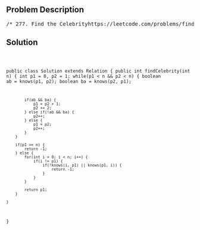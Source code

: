 <!--
<style>
  body { font-family: Arial, sans-serif; }
  .container { max-width: 700px; margin: 0 auto; padding: 10px; }
  .comment-block { background-color: #f9f9f9; padding: 10px; border-left: 5px solid #ccc; overflow-wrap: break-word; white-space: pre-wrap; }
  .code-block { background-color: #f4f4f4; padding: 10px; border: 1px solid #ddd; overflow-wrap: break-word; white-space: pre-wrap; }
</style>
-->

<div class='container'>
<h2>Problem Description</h2>
<div class='comment-block'>
<pre>
/* 277. Find the Celebrityhttps://leetcode.com/problems/find-the-celebrity/Suppose you are at a party with n people labeled from 0 to n - 1 and amongthem,there may exist one celebrity.The definition of a celebrity is that all the other n - 1 people know thecelebrity,but the celebrity does not know any of them.Now you want to find out who the celebrity is or verify that there is notone.You are only allowed to ask questions like:"Hi, A. Do you know B?" to get information about whether A knows B.You need to find out the celebrity (or verify there is not one)by asking as few questions as possible (in the asymptotic sense).You are given a helper function bool knows(a, b) that tells you whether aknows b.Implement a function int findCelebrity(n).There will be exactly one celebrity if they are at the party.Return the celebrity's label if there is a celebrity at the party. If thereis no celebrity, return -1.Example 1:Input: graph = [[1,1,0],[0,1,0],[1,1,1]]Output: 1Explanation: There are three persons labeled with 0, 1 and 2.graph[i][j] = 1 means person i knows person j, otherwise graph[i][j] = 0means person i does not know person j.The celebrity is the person labeled as 1 because both 0 and 2 know him but1 does not know anybody.Example 2:Input: graph = [[1,0,1],[1,1,0],[0,1,1]]Output: -1Explanation: There is no celebrity.Constraints:n == graph.length == graph[i].length2 <= n <= 100graph[i][j] is 0 or 1.graph[i][i] == 1Follow up: If the maximum number of allowed calls to the API knows is 3 *n,could you find a solution without exceeding the maximum number of calls?*//* The knows API is defined in the parent class Relation.      boolean knows(int a, int b); */</pre>
</div>

<h2>Solution</h2>
<div class='code-block'>
<pre><code class='language-java'>



public class Solution extends Relation {
    public int findCelebrity(int n) {
        int p1 = 0, p2 = 1;
        while(p1 < n && p2 < n) {
            boolean ab = knows(p1, p2);
            boolean ba = knows(p2, p1);

            if(ab && ba) {
                p1 = p2 + 1;
                p2 += 2;
            } else if(!ab && ba) {
                p2++;
            } else {
                p1 = p2;
                p2++;
            }
        }

        if(p1 >= n) {
            return -1;
        } else {
            for(int i = 0; i < n; i++) {
                if(i != p1) {
                    if(!knows(i, p1) || knows(p1, i)) {
                        return -1;
                    }
                }
            }

            return p1;
        }
        
    }
}
</code></pre>
</div>
</div>
